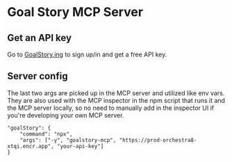 # Goal Story MCP Server

## Get an API key

Go to [GoalStory.ing](https://www.goalstory.ing/) to sign up/in and get a free API key.

## Server config

The last two args are picked up in the MCP server and utilized like env vars. They are also used with the MCP inspector in the npm script that runs it and the MCP server locally, so no need to manually add in the inspector UI if you're developing your own MCP server.

```
"goalStory": {
    "command": "npx",
    "args": ["-y", "goalstory-mcp", "https://prod-orchestra8-xtqi.encr.app", "your-api-key"]
}
```
